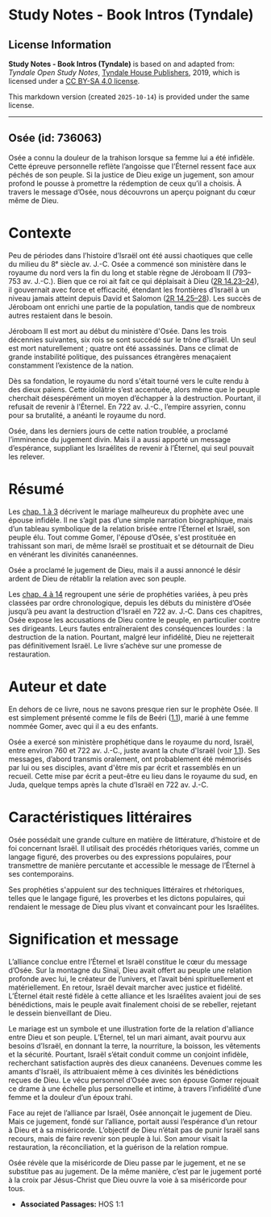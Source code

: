# Study Notes - Book Intros (Tyndale)

## License Information

**Study Notes - Book Intros (Tyndale)** is based on and adapted from: _Tyndale Open Study Notes_, [Tyndale House Publishers](https://tyndaleopenresources.com/), 2019, which is licensed under a [CC BY-SA 4.0 license](https://creativecommons.org/licenses/by-sa/4.0/legalcode.en).

This markdown version (created `2025-10-14`) is provided under the same license.



--------------------------------

## Osée (id: 736063)

Osée a connu la douleur de la trahison lorsque sa femme lui a été infidèle. Cette épreuve personnelle reflète l’angoisse que l’Éternel ressent face aux péchés de son peuple. Si la justice de Dieu exige un jugement, son amour profond le pousse à promettre la rédemption de ceux qu’il a choisis. À travers le message d’Osée, nous découvrons un aperçu poignant du cœur même de Dieu.

Contexte
========

Peu de périodes dans l’histoire d’Israël ont été aussi chaotiques que celle du milieu du 8ᵉ siècle av. J.\-C. Osée a commencé son ministère dans le royaume du nord vers la fin du long et stable règne de Jéroboam II (793–753 av. J.\-C.). Bien que ce roi ait fait ce qui déplaisait à Dieu ([2R 14\.23–24](https://ref.ly/2Kgs14:23-2Kgs14:24)), il gouvernait avec force et efficacité, étendant les frontières d’Israël à un niveau jamais atteint depuis David et Salomon ([2R 14\.25–28](https://ref.ly/2Kgs14:25-2Kgs14:28)). Les succès de Jéroboam ont enrichi une partie de la population, tandis que de nombreux autres restaient dans le besoin.

Jéroboam II est mort au début du ministère d'Osée. Dans les trois décennies suivantes, six rois se sont succédé sur le trône d’Israël. Un seul est mort naturellement ; quatre ont été assassinés. Dans ce climat de grande instabilité politique, des puissances étrangères menaçaient constamment l’existence de la nation.

Dès sa fondation, le royaume du nord s'était tourné vers le culte rendu à des dieux païens. Cette idolâtrie s’est accentuée, alors même que le peuple cherchait désespérément un moyen d’échapper à la destruction. Pourtant, il refusait de revenir à l’Éternel. En 722 av. J.\-C., l’empire assyrien, connu pour sa brutalité, a anéanti le royaume du nord.

Osée, dans les derniers jours de cette nation troublée, a proclamé l’imminence du jugement divin. Mais il a aussi apporté un message d’espérance, suppliant les Israélites de revenir à l’Éternel, qui seul pouvait les relever. 

Résumé
======

Les [chap. 1 à 3](https://ref.ly/Hos1:1-Hos3:5) décrivent le mariage malheureux du prophète avec une épouse infidèle. Il ne s’agit pas d’une simple narration biographique, mais d’un tableau symbolique de la relation brisée entre l’Éternel et Israël, son peuple élu. Tout comme Gomer, l'épouse d’Osée, s'est prostituée en trahissant son mari, de même Israël se prostituait et se détournait de Dieu en vénérant les divinités cananéennes. 

Osée a proclamé le jugement de Dieu, mais il a aussi annoncé le désir ardent de Dieu de rétablir la relation avec son peuple.

Les [chap. 4 à 14](https://ref.ly/Hos4:1-Hos14:9) regroupent une série de prophéties variées, à peu près classées par ordre chronologique, depuis les débuts du ministère d’Osée jusqu’à peu avant la destruction d'Israël en 722 av. J.‑C. Dans ces chapitres, Osée expose les accusations de Dieu contre le peuple, en particulier contre ses dirigeants. Leurs fautes entraîneraient des conséquences lourdes : la destruction de la nation. Pourtant, malgré leur infidélité, Dieu ne rejetterait pas définitivement Israël. Le livre s’achève sur une promesse de restauration.

Auteur et date
==============

En dehors de ce livre, nous ne savons presque rien sur le prophète Osée. Il est simplement présenté comme le fils de Beéri ([1\.1](https://ref.ly/Hos1:1)), marié à une femme nommée Gomer, avec qui il a eu des enfants.

Osée a exercé son ministère prophétique dans le royaume du nord, Israël, entre environ 760 et 722 av. J.\-C., juste avant la chute d'Israël (voir [1\.1](https://ref.ly/Hos1:1)). Ses messages, d’abord transmis oralement, ont probablement été mémorisés par lui ou ses disciples, avant d'être mis par écrit et rassemblés en un recueil. Cette mise par écrit a peut\-être eu lieu dans le royaume du sud, en Juda, quelque temps après la chute d’Israël en 722 av. J.\-C.

Caractéristiques littéraires
============================

Osée possédait une grande culture en matière de littérature, d’histoire et de foi concernant Israël. Il utilisait des procédés rhétoriques variés, comme un langage figuré, des proverbes ou des expressions populaires, pour transmettre de manière percutante et accessible le message de l’Éternel à ses contemporains.

Ses prophéties s'appuient sur des techniques littéraires et rhétoriques, telles que le langage figuré, les proverbes et les dictons populaires, qui rendaient le message de Dieu plus vivant et convaincant pour les Israélites.

Signification et message
========================

L’alliance conclue entre l’Éternel et Israël constitue le cœur du message d’Osée. Sur la montagne du Sinaï, Dieu avait offert au peuple une relation profonde avec lui, le créateur de l’univers, et l’avait béni spirituellement et matériellement. En retour, Israël devait marcher avec justice et fidélité. L’Éternel était resté fidèle à cette alliance et les Israélites avaient joui de ses bénédictions, mais le peuple avait finalement choisi de se rebeller, rejetant le dessein bienveillant de Dieu.

Le mariage est un symbole et une illustration forte de la relation d'alliance entre Dieu et son peuple. L’Éternel, tel un mari aimant, avait pourvu aux besoins d’Israël, en donnant la terre, la nourriture, la boisson, les vêtements et la sécurité. Pourtant, Israël s’était conduit comme un conjoint infidèle, recherchant satisfaction auprès des dieux cananéens. Devenues comme les amants d'Israël, ils attribuaient même à ces divinités les bénédictions reçues de Dieu. Le vécu personnel d’Osée avec son épouse Gomer rejouait ce drame à une échelle plus personnelle et intime, à travers l’infidélité d’une femme et la douleur d’un époux trahi.

Face au rejet de l’alliance par Israël, Osée annonçait le jugement de Dieu. Mais ce jugement, fondé sur l’alliance, portait aussi l’espérance d’un retour à Dieu et à sa miséricorde. L’objectif de Dieu n’était pas de punir Israël sans recours, mais de faire revenir son peuple à lui. Son amour visait la restauration, la réconciliation, et la guérison de la relation rompue.

Osée révèle que la miséricorde de Dieu passe par le jugement, et ne se substitue pas au jugement. De la même manière, c’est par le jugement porté à la croix par Jésus\-Christ que Dieu ouvre la voie à sa miséricorde pour tous.

* **Associated Passages:** HOS 1:1

